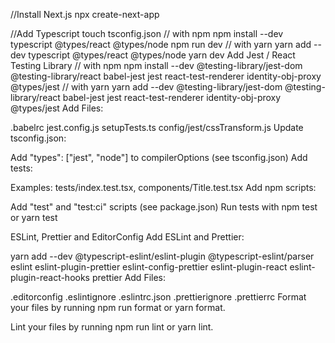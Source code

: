 //Install Next.js
npx create-next-app

//Add Typescript
touch tsconfig.json
// with npm
npm install --dev typescript @types/react @types/node
npm run dev
// with yarn
yarn add --dev typescript @types/react @types/node
yarn dev
Add Jest / React Testing Library
// with npm
npm install --dev @testing-library/jest-dom @testing-library/react babel-jest jest react-test-renderer identity-obj-proxy @types/jest
// with yarn
yarn add --dev @testing-library/jest-dom @testing-library/react babel-jest jest react-test-renderer identity-obj-proxy @types/jest
Add Files:

.babelrc
jest.config.js
setupTests.ts
config/jest/cssTransform.js
Update tsconfig.json:

Add "types": ["jest", "node"] to compilerOptions (see tsconfig.json)
Add tests:

Examples: tests/index.test.tsx, components/Title.test.tsx
Add npm scripts:

Add "test" and "test:ci" scripts (see package.json)
Run tests with npm test or yarn test

ESLint, Prettier and EditorConfig
Add ESLint and Prettier:

yarn add --dev @typescript-eslint/eslint-plugin @typescript-eslint/parser eslint eslint-plugin-prettier eslint-config-prettier eslint-plugin-react eslint-plugin-react-hooks prettier
Add Files:

.editorconfig
.eslintignore
.eslintrc.json
.prettierignore
.prettierrc
Format your files by running npm run format or yarn format.

Lint your files by running npm run lint or yarn lint.
